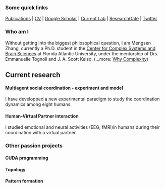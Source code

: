### Some quick links
[Publications](/pubs.md) | [CV](/docs/cv_Mengsen_20180414.pdf) | [Google Scholar](https://scholar.google.com/citations?user=YfVxfjMAAAAJ&hl=en) | [Current Lab](http://www.ccs.fau.edu/hbbl3/) | [ResearchGate](https://www.researchgate.net/profile/Mengsen_Zhang) | [Twitter](https://twitter.com/Mengsen) 

### Who am I
Without getting into the biggest philosophical question, I am Mengsen Zhang, currently a Ph.D. student in the [Center for Complex Systems and Brain Sciences](http://www.ccs.fau.edu/) at Florida Atlantic University, under the mentorship of Drs. Emmanuelle Tognoli and J. A. Scott Kelso. (...more: [Why Complexity](/complex.md))

## Current research
#### Multiagent social coordination - experiment and model
I have developped a new experimental paradigm to study the coordination dynamics among eight humans. 
#### Human-Virtual Partner interaction
I studied emotional and neural activities (EEG, fMRI)in humans during their coordination with a virtual partner. 

### Other passion projects
#### CUDA programming
#### Topology
#### Pattern formation
